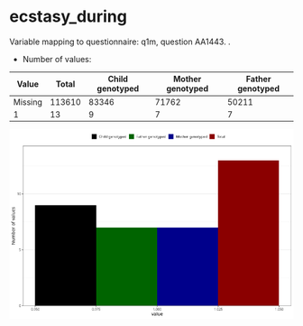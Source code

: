 # ecstasy_during
Variable mapping to questionnaire: q1m, question AA1443.
.
- Number of values:

| Value | Total | Child genotyped | Mother genotyped | Father genotyped |
| ----- | ----- | --------------- | ---------------- | ---------------- |
| Missing | 113610 | 83346 | 71762 | 50211 |
| 1 | 13 | 9 | 7 |7 |



![](ecstasy_during_n.png)



